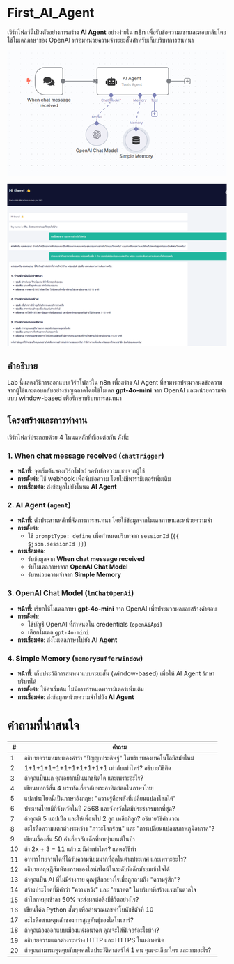 
# First_AI_Agent

เวิร์กโฟลว์นี้เป็นตัวอย่างการสร้าง **AI Agent** อย่างง่ายใน n8n เพื่อรับข้อความแชทและตอบกลับโดยใช้โมเดลภาษาของ OpenAI พร้อมหน่วยความจำระยะสั้นสำหรับเก็บบริบทการสนทนา

![Alt text1](./img/01.png)

![Alt text2](./img/02.png)

## คำอธิบาย

Lab นี้แสดงวิธีการออกแบบเวิร์กโฟลว์ใน n8n เพื่อสร้าง AI Agent ที่สามารถประมวลผลข้อความจากผู้ใช้และตอบกลับอย่างชาญฉลาดโดยใช้โมเดล **gpt-4o-mini** จาก OpenAI และหน่วยความจำแบบ window-based เพื่อรักษาบริบทการสนทนา

## โครงสร้างและการทำงาน

เวิร์กโฟลว์ประกอบด้วย 4 โหนดหลักที่เชื่อมต่อกัน ดังนี้:

### 1. When chat message received (`chatTrigger`)
- **หน้าที่**: จุดเริ่มต้นของเวิร์กโฟลว์ รอรับข้อความแชทจากผู้ใช้
- **การตั้งค่า**: ใช้ webhook เพื่อจับข้อความ โดยไม่มีพารามิเตอร์เพิ่มเติม
- **การเชื่อมต่อ**: ส่งข้อมูลไปยังโหนด **AI Agent**

### 2. AI Agent (`agent`)
- **หน้าที่**: ตัวประสานหลักที่จัดการการสนทนา โดยใช้ข้อมูลจากโมเดลภาษาและหน่วยความจำ
- **การตั้งค่า**:
  - ใช้ `promptType: define` เพื่อกำหนดบริบทจาก `sessionId` (`{{ $json.sessionId }}`)
- **การเชื่อมต่อ**:
  - รับข้อมูลจาก **When chat message received**
  - รับโมเดลภาษาจาก **OpenAI Chat Model**
  - รับหน่วยความจำจาก **Simple Memory**

### 3. OpenAI Chat Model (`lmChatOpenAi`)
- **หน้าที่**: เรียกใช้โมเดลภาษา **gpt-4o-mini** จาก OpenAI เพื่อประมวลผลและสร้างคำตอบ
- **การตั้งค่า**:
  - ใช้บัญชี OpenAI ที่กำหนดใน credentials (`openAiApi`)
  - เลือกโมเดล `gpt-4o-mini`
- **การเชื่อมต่อ**: ส่งโมเดลภาษาไปยัง **AI Agent**

### 4. Simple Memory (`memoryBufferWindow`)
- **หน้าที่**: เก็บประวัติการสนทนาแบบระยะสั้น (window-based) เพื่อให้ AI Agent รักษาบริบทได้
- **การตั้งค่า**: ใช้ค่าเริ่มต้น ไม่มีการกำหนดพารามิเตอร์เพิ่มเติม
- **การเชื่อมต่อ**: ส่งข้อมูลหน่วยความจำไปยัง **AI Agent**


# คำถามที่น่าสนใจ



| #  | คำถาม                                                                                                |
|----|------------------------------------------------------------------------------------------------------|
| 1  | อธิบายความหมายของคำว่า "ปัญญาประดิษฐ์" ในบริบทของเทคโนโลยีสมัยใหม่                                      |
| 2  | 1+1+1+1+1+1+1+1+1+1+1 เท่ากับเท่าไหร่? อธิบายวิธีคิด                                                   |
| 3  | ถ้าคุณเป็นนก คุณอยากเป็นนกชนิดใด และเพราะอะไร?                                                        |
| 4  | เขียนบทกวีสั้น 4 บรรทัดเกี่ยวกับพระอาทิตย์ตกในภาษาไทย                                                  |
| 5  | แปลประโยคนี้เป็นภาษาอังกฤษ: "ความรู้คือพลังที่เปลี่ยนแปลงโลกได้"                                     |
| 6  | ประเทศไทยมีกี่จังหวัดในปี 2568 และจังหวัดใดมีประชากรมากที่สุด?                                       |
| 7  | ถ้าคุณมี 5 แอปเปิ้ล และให้เพื่อนไป 2 ลูก เหลือกี่ลูก? อธิบายวิธีคำนวณ                                |
| 8  | อะไรคือความแตกต่างระหว่าง "ภาวะโลกร้อน" และ "การเปลี่ยนแปลงสภาพภูมิอากาศ"?                              |
| 9  | เขียนเรื่องสั้น 50 คำเกี่ยวกับเด็กที่พบหุ่นยนต์ในป่า                                                    |
| 10 | ถ้า 2x + 3 = 11 แล้ว x มีค่าเท่าไหร่? แสดงวิธีทำ                                                       |
| 11 | อาหารไทยจานใดที่ได้รับความนิยมมากที่สุดในต่างประเทศ และเพราะอะไร?                                       |
| 12 | อธิบายทฤษฎีสัมพัทธภาพของไอน์สไตน์ในระดับที่เด็กมัธยมเข้าใจได้                                            |
| 13 | ถ้าคุณเป็น AI ที่ไม่มีร่างกาย คุณรู้สึกอย่างไรเมื่อถูกถามถึง "ความรู้สึก"?                              |
| 14 | สร้างประโยคที่มีคำว่า "ความหวัง" และ "อนาคต" ในบริบทที่สร้างแรงบันดาลใจ                                 |
| 15 | ถ้าโลกหมุนช้าลง 50% จะส่งผลต่อสิ่งมีชีวิตอย่างไร?                                                      |
| 16 | เขียนโค้ด Python สั้นๆ เพื่อคำนวณเลขฟาโบนัชชีตัวที่ 10                                                |
| 17 | อะไรคือสาเหตุหลักของการสูญพันธุ์ของไดโนเสาร์?                                                          |
| 18 | ถ้าคุณต้องออกแบบเมืองแห่งอนาคต คุณจะใส่ฟีเจอร์อะไรบ้าง?                                               |
| 19 | อธิบายความแตกต่างระหว่าง HTTP และ HTTPS ในแง่เทคนิค                                                    |
| 20 | ถ้าคุณสามารถพูดคุยกับบุคคลในประวัติศาสตร์ได้ 1 คน คุณจะเลือกใคร และถามอะไร?                            |